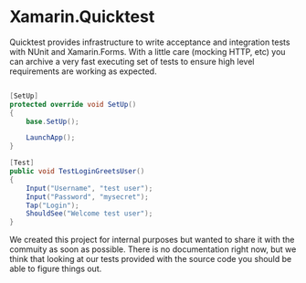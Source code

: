 # Xamarin.Quicktest

Quicktest provides infrastructure to write acceptance and integration tests with NUnit and Xamarin.Forms. With a little care (mocking HTTP, etc) you can archive a very fast executing set of tests to ensure high level requirements are working as expected.

```csharp

[SetUp]
protected override void SetUp()
{
    base.SetUp();

    LaunchApp();
}

[Test]
public void TestLoginGreetsUser()
{
    Input("Username", "test user");
    Input("Password", "mysecret");
    Tap("Login");
    ShouldSee("Welcome test user");
}
```

We created this project for internal purposes but wanted to share it with the commuity as soon as possible. There is no documentation right now, but we think that looking at our tests provided with the source code you should be able to figure things out.
